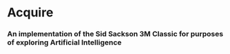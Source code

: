 # Acquire
### An implementation of the Sid Sackson 3M Classic for purposes of exploring Artificial Intelligence

